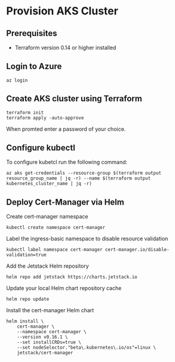# Provision AKS Cluster

## Prerequisites
- Terraform version 0.14 or higher installed

## Login to Azure

    az login

## Create AKS cluster using Terraform

    terraform init
    terraform apply -auto-approve

When promted enter a password of your choice.

## Configure kubectl

To configure kubetcl run the following command:

    az aks get-credentials --resource-group $(terraform output resource_group_name | jq -r) --name $(terraform output kubernetes_cluster_name | jq -r)


## Deploy Cert-Manager via Helm
Create cert-manager namespace

    kubectl create namespace cert-manager

Label the ingress-basic namespace to disable resource validation
    
    kubectl label namespace cert-manager cert-manager.io/disable-validation=true

Add the Jetstack Helm repository
    
    helm repo add jetstack https://charts.jetstack.io

Update your local Helm chart repository cache
    
    helm repo update

Install the cert-manager Helm chart
    
    helm install \
        cert-manager \
        --namespace cert-manager \
        --version v0.16.1 \
        --set installCRDs=true \
        --set nodeSelector."beta\.kubernetes\.io/os"=linux \
        jetstack/cert-manager
